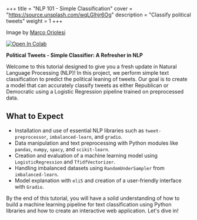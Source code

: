 +++
title = "NLP 101 - Simple Classification"
cover = "https://source.unsplash.com/wqLGlhjr6Og"
description = "Classify political tweets"
weight = 1
+++

Image by [Marco Oriolesi](https://unsplash.com/photos/birds-eye-view-of-sitting-on-bench-while-discussion-wqLGlhjr6Og)

[![Open In Colab](https://colab.research.google.com/assets/colab-badge.svg)](https://colab.research.google.com/github/rjuro/unistra-nlp2024/blob/main/notebooks/UNISTRA-01-NLP101-Classification.ipynb)


**Political Tweets - Simple Classifier: A Refresher in NLP**

Welcome to this tutorial designed to give you a fresh update in Natural Language Processing (NLP)! In this project, we perform simple text classification to predict the political leaning of tweets. Our goal is to create a model that can accurately classify tweets as either Republican or Democratic using a Logistic Regression pipeline trained on preprocessed data.

## What to Expect

- Installation and use of essential NLP libraries such as `tweet-preprocessor`, `imbalanced-learn`, and `gradio`.
- Data manipulation and text preprocessing with Python modules like `pandas`, `numpy`, `spacy`, and `scikit-learn`.
- Creation and evaluation of a machine learning model using `LogisticRegression` and `TfidfVectorizer`.
- Handling imbalanced datasets using `RandomUnderSampler` from `imbalanced-learn`.
- Model explanation with `eli5` and creation of a user-friendly interface with `Gradio`.

By the end of this tutorial, you will have a solid understanding of how to build a machine learning pipeline for text classification using Python libraries and how to create an interactive web application. Let's dive in!

